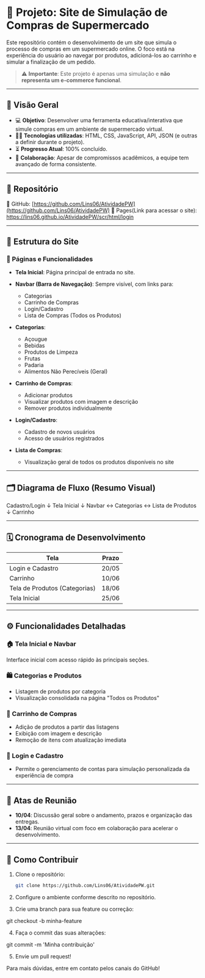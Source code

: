 # 🛒 Projeto: Site de Simulação de Compras de Supermercado

Este repositório contém o desenvolvimento de um site que simula o processo de compras em um supermercado online. O foco está na experiência do usuário ao navegar por produtos, adicioná-los ao carrinho e simular a finalização de um pedido.

> ⚠️ **Importante**: Este projeto é apenas uma simulação e **não representa um e-commerce funcional**.

---

## 📌 Visão Geral

- 💻 **Objetivo**: Desenvolver uma ferramenta educativa/interativa que simule compras em um ambiente de supermercado virtual.
- 🧑‍💻 **Tecnologias utilizadas**: HTML, CSS, JavaScript, API, JSON (e outras a definir durante o projeto).
- ⏳ **Progresso Atual**: 100% concluído.
- 🤝 **Colaboração**: Apesar de compromissos acadêmicos, a equipe tem avançado de forma consistente.

---

## 📁 Repositório

🔗 GitHub: [https://github.com/Lins06/AtividadePW](https://github.com/Lins06/AtividadePW)
🔗 Pages(Link para acessar o site): https://lins06.github.io/AtividadePW/scr/html/login

---

## 🧭 Estrutura do Site

### 📌 Páginas e Funcionalidades

- **Tela Inicial**: Página principal de entrada no site.
- **Navbar (Barra de Navegação)**: Sempre visível, com links para:
  - Categorias
  - Carrinho de Compras
  - Login/Cadastro
  - Lista de Compras (Todos os Produtos)

- **Categorias**:
  - Açougue
  - Bebidas
  - Produtos de Limpeza
  - Frutas
  - Padaria
  - Alimentos Não Perecíveis (Geral)

- **Carrinho de Compras**:
  - Adicionar produtos
  - Visualizar produtos com imagem e descrição
  - Remover produtos individualmente

- **Login/Cadastro**:
  - Cadastro de novos usuários
  - Acesso de usuários registrados

- **Lista de Compras**:
  - Visualização geral de todos os produtos disponíveis no site

---

## 🗂️ Diagrama de Fluxo (Resumo Visual)

Cadastro/Login
↓
Tela Inicial
↓
Navbar ↔ Categorias ↔ Lista de Produtos
↓
Carrinho 


---

## 🗓️ Cronograma de Desenvolvimento

| Tela                         | Prazo   |
|------------------------------|---------|
| Login e Cadastro             | 20/05   |
| Carrinho                     | 10/06   |
| Tela de Produtos (Categorias)| 18/06   |
| Tela Inicial                 | 25/06   |

---

## ⚙️ Funcionalidades Detalhadas

### 🏠 Tela Inicial e Navbar
Interface inicial com acesso rápido às principais seções.

### 🛍️ Categorias e Produtos
- Listagem de produtos por categoria
- Visualização consolidada na página "Todos os Produtos"

### 🧺 Carrinho de Compras
- Adição de produtos a partir das listagens
- Exibição com imagem e descrição
- Remoção de itens com atualização imediata

### 🔐 Login e Cadastro
- Permite o gerenciamento de contas para simulação personalizada da experiência de compra

---

## 📝 Atas de Reunião

- **10/04**: Discussão geral sobre o andamento, prazos e organização das entregas.
- **13/04**: Reunião virtual com foco em colaboração para acelerar o desenvolvimento.

---

## 🤝 Como Contribuir

1. Clone o repositório:
   ```bash
   git clone https://github.com/Lins06/AtividadePW.git

2. Configure o ambiente conforme descrito no repositório.

3. Crie uma branch para sua feature ou correção:

git checkout -b minha-feature

4. Faça o commit das suas alterações:

git commit -m 'Minha contribuição'

5. Envie um pull request!

Para mais dúvidas, entre em contato pelos canais do GitHub!
